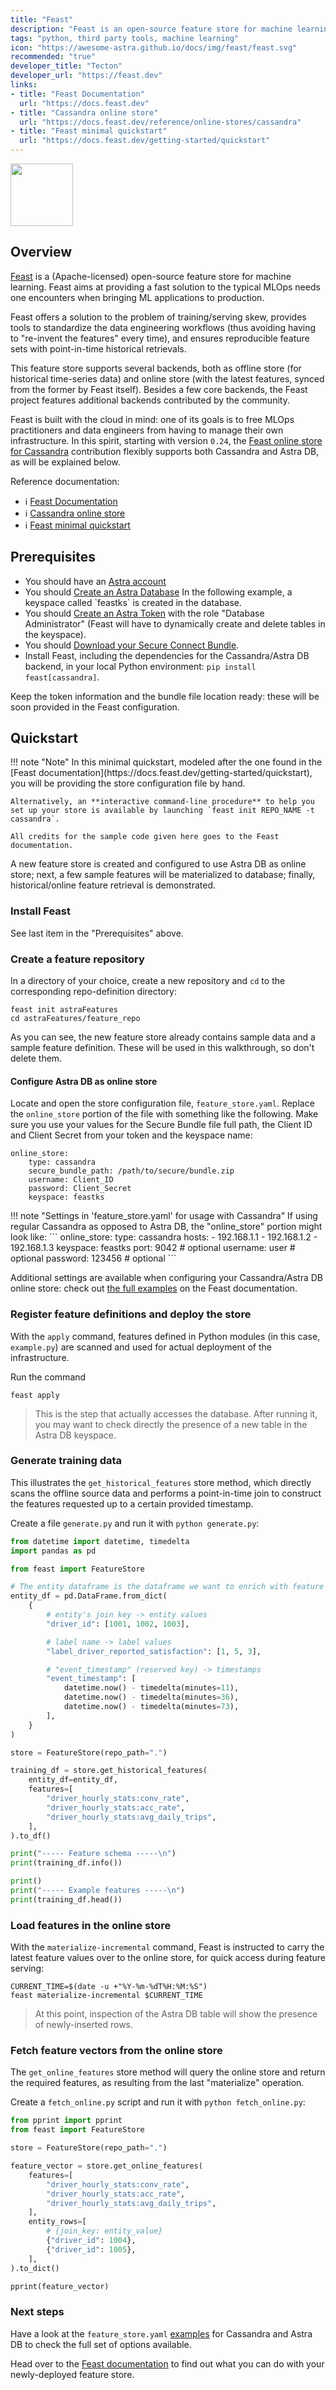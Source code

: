 ```yaml
---
title: "Feast"
description: "Feast is an open-source feature store for machine learning."
tags: "python, third party tools, machine learning"
icon: "https://awesome-astra.github.io/docs/img/feast/feast.svg"
recommended: "true"
developer_title: "Tecton"
developer_url: "https://feast.dev"
links:
- title: "Feast Documentation"
  url: "https://docs.feast.dev"
- title: "Cassandra online store"
  url: "https://docs.feast.dev/reference/online-stores/cassandra"
- title: "Feast minimal quickstart"
  url: "https://docs.feast.dev/getting-started/quickstart"
---
```


<div class="nosurface" markdown="1">

<img src="../../../../img/feast/feast_logo.png" height="100px" />
</div>

## Overview

[Feast](https://feast.dev/)
is a (Apache-licensed) open-source feature store for machine learning.
Feast aims at providing a fast solution to the typical MLOps needs one encounters
when bringing ML applications to production.

Feast offers a solution to the problem of training/serving skew, provides tools
to standardize the data engineering workflows (thus avoiding having to
"re-invent the features" every time), and ensures reproducible feature sets with
point-in-time historical retrievals.

This feature store supports several backends, both as offline store (for historical
time-series data) and online store (with the latest features, synced from the former
by Feast itself). Besides a few core backends, the Feast project features
additional backends contributed by the community.

Feast is built with the cloud in mind: one of its
goals is to free MLOps practitioners and data engineers from having to manage
their own infrastructure.
In this spirit, starting with version `0.24`,
the [Feast online store for Cassandra](https://docs.feast.dev/reference/online-stores/cassandra)
contribution flexibly supports both Cassandra and Astra DB, as will be explained below.

<div class="nosurface" markdown="1">
Reference documentation:

- ℹ️ [Feast Documentation](https://docs.feast.dev)
- ℹ️ [Cassandra online store](https://docs.feast.dev/reference/online-stores/cassandra)
- ℹ️ [Feast minimal quickstart](https://docs.feast.dev/getting-started/quickstart)

</div>

## Prerequisites

<ul class="prerequisites">
    <li class="nosurface">You should have an <a href="https://astra.dev/3B7HcYo">Astra account</a></li>
    <li class="nosurface">You should <a href="https://awesome-astra.github.io/docs/pages/astra/create-instance/">Create an Astra Database</a> In the following example, a keyspace called `feastks` is created in the database.</li>
    <li class="nosurface">You should <a href="https://awesome-astra.github.io/docs/pages/astra/create-token/">Create an Astra Token</a> with the role "Database Administrator" (Feast will have to dynamically create and delete tables in the keyspace).</li>
    <li class="nosurface">You should <a href="https://awesome-astra.github.io/docs/pages/astra/download-scb/">Download your Secure Connect Bundle</a>.</li>
    <li>Install Feast, including the dependencies for the Cassandra/Astra DB backend, in your local Python environment: <code>pip install feast[cassandra]</code>.</li>
</ul>

Keep the token information and the bundle file location ready: these will be soon provided in the Feast configuration.

## Quickstart

<admonition markdown="1">
!!! note "Note"
    In this minimal quickstart, modeled after the one found in the [Feast documentation](https://docs.feast.dev/getting-started/quickstart), you will be providing the store configuration file by hand.

    Alternatively, an **interactive command-line procedure** to help you set up your store is available by launching `feast init REPO_NAME -t cassandra`.
    
    All credits for the sample code given here goes to the Feast documentation.
</admonition>

A new feature store is created and configured to use Astra DB as online store;
next, a few sample features will be materialized to database;
finally, historical/online feature retrieval is demonstrated.


### Install Feast

See last item in the "Prerequisites" above.

### Create a feature repository

In a directory of your choice, create a new repository and `cd` to the
corresponding repo-definition directory:

```
feast init astraFeatures
cd astraFeatures/feature_repo
```

As you can see, the new feature store already contains sample data
and a sample feature definition. These will be used in this walkthrough,
so don't delete them.

#### Configure Astra DB as online store

Locate and open the store configuration file, `feature_store.yaml`. Replace
the `online_store` portion of the file with something like the following.
Make sure you use your values for the Secure Bundle file full path,
the Client ID and Client Secret from your token and the keyspace name:

```
online_store:
    type: cassandra
    secure_bundle_path: /path/to/secure/bundle.zip
    username: Client_ID
    password: Client_Secret
    keyspace: feastks
```

<admonition markdown="1">
!!! note "Settings in 'feature_store.yaml' for usage with Cassandra"
    If using regular Cassandra as opposed to Astra DB, the "online_store" portion might look like:
    ```
    online_store:
        type: cassandra
        hosts:
            - 192.168.1.1
            - 192.168.1.2
            - 192.168.1.3
        keyspace: feastks
        port: 9042        # optional
        username: user    # optional
        password: 123456  # optional
    ```
</admonition>

Additional settings are available when configuring your Cassandra/Astra DB
online store: check out [the full examples](https://docs.feast.dev/reference/online-stores/cassandra#getting-started)
on the Feast documentation.


### Register feature definitions and deploy the store

With the `apply` command, features defined in Python modules (in this case,
`example.py`) are scanned and used for actual deployment of the infrastructure.

Run the command

```
feast apply
```

> This is the step that actually accesses the database. After running it,
> you may want to check directly the presence of a new table in the Astra DB
> keyspace.

### Generate training data

This illustrates the `get_historical_features` store method,
which directly scans the offline source data and performs
a point-in-time join to construct the features requested
up to a certain provided timestamp.

Create a file `generate.py` and run it with `python generate.py`:

```python
from datetime import datetime, timedelta
import pandas as pd

from feast import FeatureStore

# The entity dataframe is the dataframe we want to enrich with feature values
entity_df = pd.DataFrame.from_dict(
    {
        # entity's join key -> entity values
        "driver_id": [1001, 1002, 1003],

        # label name -> label values
        "label_driver_reported_satisfaction": [1, 5, 3], 

        # "event_timestamp" (reserved key) -> timestamps
        "event_timestamp": [
            datetime.now() - timedelta(minutes=11),
            datetime.now() - timedelta(minutes=36),
            datetime.now() - timedelta(minutes=73),
        ],
    }
)

store = FeatureStore(repo_path=".")

training_df = store.get_historical_features(
    entity_df=entity_df,
    features=[
        "driver_hourly_stats:conv_rate",
        "driver_hourly_stats:acc_rate",
        "driver_hourly_stats:avg_daily_trips",
    ],
).to_df()

print("----- Feature schema -----\n")
print(training_df.info())

print()
print("----- Example features -----\n")
print(training_df.head())
```


### Load features in the online store

With the `materialize-incremental` command, Feast is instructed
to carry the latest feature values over to the online store, for
quick access during feature serving:

```
CURRENT_TIME=$(date -u +"%Y-%m-%dT%H:%M:%S")
feast materialize-incremental $CURRENT_TIME
```

> At this point, inspection of the Astra DB table will show the presence of
> newly-inserted rows.



### Fetch feature vectors from the online store

The `get_online_features` store method will query the online store
and return the required features, as resulting from the last
"materialize" operation.

Create a `fetch_online.py` script and run it with `python fetch_online.py`:


```python
from pprint import pprint
from feast import FeatureStore

store = FeatureStore(repo_path=".")

feature_vector = store.get_online_features(
    features=[
        "driver_hourly_stats:conv_rate",
        "driver_hourly_stats:acc_rate",
        "driver_hourly_stats:avg_daily_trips",
    ],
    entity_rows=[
        # {join_key: entity_value}
        {"driver_id": 1004},
        {"driver_id": 1005},
    ],
).to_dict()

pprint(feature_vector)
```

### Next steps

Have a look at the `feature_store.yaml`
[examples](https://docs.feast.dev/reference/online-stores/cassandra#getting-started)
for Cassandra and Astra DB to check the full set of options available.

Head over to the [Feast documentation](https://docs.feast.dev/)
to find out what you can do with your newly-deployed feature store.